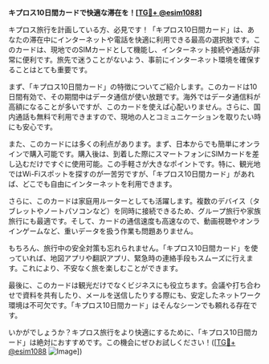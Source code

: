 **キプロス10日間カードで快適な滞在を！[[TG💪+ @esim1088](https://t.me/s/esim1088)]**

キプロス旅行を計画している方、必見です！「キプロス10日間カード」は、あなたの滞在中にインターネットや電話を快適に利用できる最高の選択肢です。このカードは、現地でのSIMカードとして機能し、インターネット接続や通話が非常に便利です。旅先で迷うことがないよう、事前にインターネット環境を確保することはとても重要です。

まず、「キプロス10日間カード」の特徴についてご紹介します。このカードは10日間有効で、その期間中はデータ通信が使い放題です。海外ではデータ通信料が高額になることが多いですが、このカードを使えば心配いりません。さらに、国内通話も無料で利用できますので、現地の人とコミュニケーションを取りたい時にも安心です。

また、このカードには多くの利点があります。まず、日本からでも簡単にオンラインで購入可能です。購入後は、到着した際にスマートフォンにSIMカードを差し込むだけですぐに使用可能。この手軽さが大きなポイントです。特に、観光地ではWi-Fiスポットを探すのが一苦労ですが、「キプロス10日間カード」があれば、どこでも自由にインターネットを利用できます。

さらに、このカードは家庭用ルーターとしても活躍します。複数のデバイス（タブレットやノートパソコンなど）を同時に接続できるため、グループ旅行や家族旅行にも最適です。そして、カードの通信速度も高速なので、動画視聴やオンラインゲームなど、重いデータを扱う作業も問題ありません。

もちろん、旅行中の安全対策も忘れられません。「キプロス10日間カード」を使っていれば、地図アプリや翻訳アプリ、緊急時の連絡手段もスムーズに行えます。これにより、不安なく旅を楽しむことができます。

最後に、このカードは観光だけでなくビジネスにも役立ちます。会議や打ち合わせで資料を共有したり、メールを送信したりする際にも、安定したネットワーク環境は不可欠です。「キプロス10日間カード」はそんなシーンでも頼れる存在です。

いかがでしょうか？キプロス旅行をより快適にするために、「キプロス10日間カード」は絶対におすすめです。この機会にぜひお試しください！([[TG💪+ @esim1088](https://t.me/s/esim1088) ![Image](https://i.postimg.cc/Y0z9fWf4/image.png)])